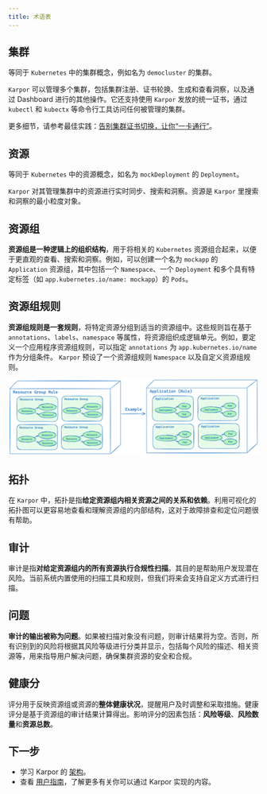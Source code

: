 ```yaml
---
title: 术语表
---
```

## 集群

等同于 `Kubernetes` 中的集群概念，例如名为 `democluster` 的集群。

`Karpor` 可以管理多个集群，包括集群注册、证书轮换、生成和查看洞察，以及通过 Dashboard 进行的其他操作。它还支持使用 `Karpor` 发放的统一证书，通过 `kubectl` 和 `kubectx` 等命令行工具访问任何被管理的集群。

更多细节，请参考最佳实践：[告别集群证书切换，让你“一卡通行”](../3-user-guide/4-best-production-practices/1-one-pass-with-proxy.md)。

## 资源

等同于 `Kubernetes` 中的资源概念，如名为 `mockDeployment` 的 `Deployment`。

`Karpor` 对其管理集群中的资源进行实时同步、搜索和洞察。资源是 `Karpor` 里搜索和洞察的最小粒度对象。

## 资源组

**资源组是一种逻辑上的组织结构**，用于将相关的 `Kubernetes` 资源组合起来，以便于更直观的查看、搜索和洞察。例如，可以创建一个名为 `mockapp` 的 `Application` 资源组，其中包括一个 `Namespace`、一个 `Deployment` 和多个具有特定标签（如 `app.kubernetes.io/name: mockapp`）的 `Pods`。

## 资源组规则

**资源组规则是一套规则**，将特定资源分组到适当的资源组中。这些规则旨在基于 `annotations`、`labels`、`namespace` 等属性，将资源组织成逻辑单元。例如，要定义一个应用程序资源组规则，可以指定 `annotations` 为 `app.kubernetes.io/name` 作为分组条件。
`Karpor` 预设了一个资源组规则 `Namespace` 以及自定义资源组规则。

![](assets/3-glossary/image-20240326171327110.png)

## 拓扑

在 `Karpor` 中，拓扑是指**给定资源组内相关资源之间的关系和依赖**。利用可视化的拓扑图可以更容易地查看和理解资源组的内部结构，这对于故障排查和定位问题很有帮助。

## 审计

审计是指**对给定资源组内的所有资源执行合规性扫描**。其目的是帮助用户发现潜在风险。当前系统内置使用的扫描工具和规则，但我们将来会支持自定义方式进行扫描。

## 问题

**审计的输出被称为问题**。如果被扫描对象没有问题，则审计结果将为空。否则，所有识别到的风险将根据其风险等级进行分类并显示，包括每个风险的描述、相关资源等，用来指导用户解决问题，确保集群资源的安全和合规。

## 健康分

评分用于反映资源组或资源的**整体健康状况**，提醒用户及时调整和采取措施。健康评分是基于资源组的审计结果计算得出。影响评分的因素包括：**风险等级**、**风险数量**和**资源总数**。

## 下一步

- 学习 Karpor 的 [架构](../concepts/architecture)。
- 查看 [用户指南](../user-guide/multi-cluster-management)，了解更多有关你可以通过 Karpor 实现的内容。
